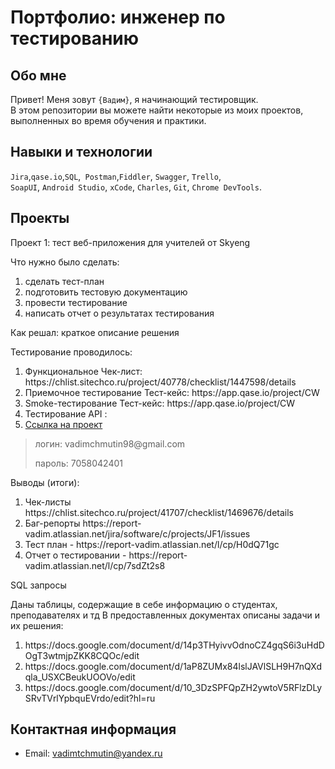# Портфолио: инженер по тестированию

## Обо мне 

Привет! Меня зовут ``{Вадим}``, я начинающий тестировщик. <br>
В этом репозитории вы можете найти некоторые из моих проектов, выполненных во время обучения и практики.
<br>

## Навыки и технологии
``Jira``,``qase.io``,``SQL``,`` Postman``,``Fiddler``, ``Swagger``, ``Trello``, <br>
``SoapUI``, ``Android Studio``, ``xCode``, ``Charles``, ``Git``, ``Chrome DevTools``.




## Проекты

<p> Проект 1: тест веб-приложения для учителей от Skyeng</p>

<p>Что нужно было сделать:<p>
  
<ol>
  <li>сделать тест-план </li>
  <li>подготовить тестовую документацию</li>
  <li>провести тестирование</li>
  <li>написать отчет о результатах тестирования</li>
</ol>

<p>Как решал: краткое описание решения <p>

<p>Тестирование проводилось:</p>
<ol>
<li>Функциональное 
Чек-лист: https://chlist.sitechco.ru/project/40778/checklist/1447598/details</li>
<li>Приемочное тестирование
Тест-кейс: https://app.qase.io/project/CW</li>
<li>Smoke-тестирование
Тест-кейс: https://app.qase.io/project/CW</li>
<li>Тестирование API :<a href=" https://drive.google.com/file/d/1IpGvoadZqjxRBD_Hw3Ra-4ZvWRXDq562/view?usp=sharing"></a></li>
 <li><a href="https://drive.google.com/file/d/1fnFNRd53ymWRkVKAQjyL7xVeXkBrF-Bs/view?usp=sharing)">Ссылка на проект</a></li> 
</ol>




> 

> <p> логин: vadimchmutin98@gmail.com </p>
> <p> пароль: 7058042401 </p>

<p>Выводы (итоги):<p>
<ol>
  <li>Чек-листы https://chlist.sitechco.ru/project/41707/checklist/1469676/details</li>
  <li>Баг-репорты https://report-vadim.atlassian.net/jira/software/c/projects/JF1/issues</li>
   <li>Тест план - https://report-vadim.atlassian.net/l/cp/H0dQ71gc</li>
    <li>Отчет о тестировании - https://report-vadim.atlassian.net/l/cp/7sdZt2s8</li>
</ol>


<p> SQL запросы </p>
<p>Даны таблицы, содержащие в себе информацию о студентах, преподавателях и тд
В предоставленных документах описаны задачи и их решения:<p>
<ol>
  <li>https://docs.google.com/document/d/14p3THyivvOdnoCZ4gqS6i3uHdDOgT3wtmjpZKK8CQOc/edit</li>
  <li>https://docs.google.com/document/d/1aP8ZUMx84lslJAVlSLH9H7nQXdqla_USXCBeukUOOVo/edit</li>
  <li>https://docs.google.com/document/d/10_3DzSPFQpZH2ywtoV5RFlzDLySRvTVrlYpbquEVrdo/edit?hl=ru</li>
</ol>


## Контактная информация
- Email: vadimtchmutin@yandex.ru
